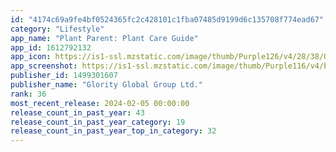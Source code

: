 ```yaml
---
id: "4174c69a9fe4bf0524365fc2c428101c1fba07485d9199d6c135708f774ead67"
category: "Lifestyle"
app_name: "Plant Parent: Plant Care Guide"
app_id: 1612792132
app_icon: https://is1-ssl.mzstatic.com/image/thumb/Purple126/v4/28/38/06/28380645-02c2-3034-8afe-239dbca58435/AppIcon-0-0-1x_U007emarketing-0-7-0-85-220.png/1024x1024bb.png
app_screenshot: https://is1-ssl.mzstatic.com/image/thumb/Purple116/v4/b2/a3/ed/b2a3edf7-cd17-83bd-5d5f-dd3d4c616a38/218fe289-e096-4475-9026-8b721f4c5520_X-1.jpg/1242x2688bb.png
publisher_id: 1499301607
publisher_name: "Glority Global Group Ltd."
rank: 36
most_recent_release: 2024-02-05 00:00:00
release_count_in_past_year: 43
release_count_in_past_year_category: 19
release_count_in_past_year_top_in_category: 32
---
```

